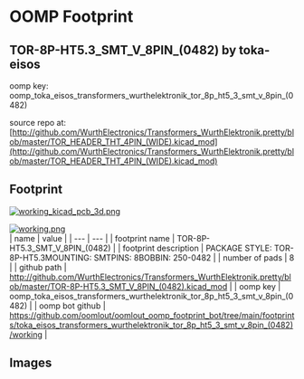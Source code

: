 # OOMP Footprint  
## TOR-8P-HT5.3_SMT_V_8PIN_(0482)  by toka-eisos  
  
oomp key: oomp_toka_eisos_transformers_wurthelektronik_tor_8p_ht5_3_smt_v_8pin_(0482)  
  
source repo at: [http://github.com/WurthElectronics/Transformers_WurthElektronik.pretty/blob/master/TOR_HEADER_THT_4PIN_(WIDE).kicad_mod](http://github.com/WurthElectronics/Transformers_WurthElektronik.pretty/blob/master/TOR_HEADER_THT_4PIN_(WIDE).kicad_mod)  
## Footprint  
  
[![working_kicad_pcb_3d.png](working_kicad_pcb_3d_600.png)](working_kicad_pcb_3d.png)  
  
[![working.png](working_600.png)](working.png)  
| name | value | 
| --- | --- | 
| footprint name | TOR-8P-HT5.3_SMT_V_8PIN_(0482) | 
| footprint description | PACKAGE STYLE: TOR-8P-HT5.3MOUNTING: SMTPINS: 8BOBBIN: 250-0482 | 
| number of pads | 8 | 
| github path | http://github.com/WurthElectronics/Transformers_WurthElektronik.pretty/blob/master/TOR-8P-HT5.3_SMT_V_8PIN_(0482).kicad_mod | 
| oomp key | oomp_toka_eisos_transformers_wurthelektronik_tor_8p_ht5_3_smt_v_8pin_(0482) | 
| oomp bot github | https://github.com/oomlout/oomlout_oomp_footprint_bot/tree/main/footprints/toka_eisos_transformers_wurthelektronik_tor_8p_ht5_3_smt_v_8pin_(0482)/working | 
## Images  
